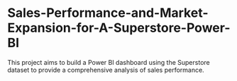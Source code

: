 # Sales-Performance-and-Market-Expansion-for-A-Superstore-Power-BI
This project aims to build a Power BI dashboard using the Superstore dataset to provide a comprehensive analysis of sales performance. 
